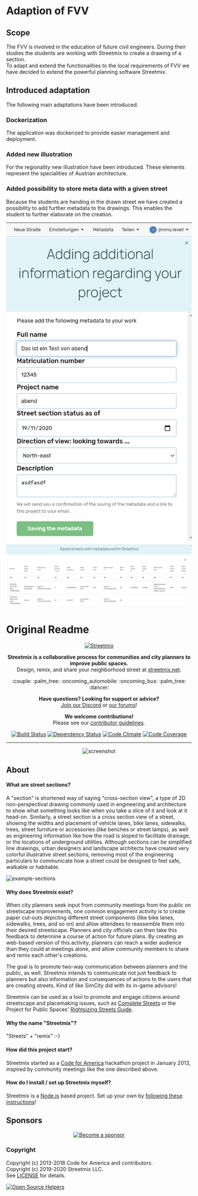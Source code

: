 # Adaption of FVV

## Scope

The FVV is involved in the education of future civil engineers. During their studies the students are working with Streetmix to create a drawing of a section.  
To adapt and extend the functionalities to the local requirements of FVV we have decided to extend the powerful planning software Streetmix.

## Introduced adaptation

The following main adaptations have been introduced.

### Dockerization

The application was dockerized to provide easier management and deployment.

### Added new illustration

For the regionality new illustration have been introduced. These elements represent the specialities of Austrian architecture.

### Added possibility to store meta data with a given street

Because the students are handing in the drawn street we have created a possibility to add further metadata to the drawings. This enables the student to further elaborate on the creation.

![additionalMetadatalink](documentation/additionalMetadataLink.PNG) ![additionalFormForMetadata](documentation/storeAdditionalMetadata.PNG) ![AdminViewForMetadata](documentation/viewAdditionalMetadata.PNG)

# Original Readme

<p align="center">
  <a href="http://streetmix.net/">
    <img width="450" alt="Streetmix" src="https://user-images.githubusercontent.com/2553268/62242301-dc18c800-b3a8-11e9-9960-6f6cbac50234.png">
  </a>
</p>

<p align="center">
  <b>Streetmix is a collaborative process for communities and city planners to improve public spaces.</b> 
  <br>Design, remix, and share your neighborhood street at <a href="https://streetmix.net/">streetmix.net</a>.
</p>

<p align="center">
  :couple: :palm_tree: :oncoming_automobile: :oncoming_bus: :palm_tree: :dancer:
</p>

<p align="center">
  <b>Have questions? Looking for support or advice?</b>
  <br><a href="https://strt.mx/discord">Join our Discord</a> or <a href="https://forums.streetmix.net/">our forums</a>!
</p>

<p align="center">
  <b>We welcome contributions!</b>
  <br>Please see our <a href="https://streetmix.readthedocs.io/en/latest/contributing/">contributor guidelines</a>.
</p>

<p align="center">
  <a href="https://travis-ci.org/streetmix/streetmix"><img alt="Build Status" src="https://img.shields.io/travis/streetmix/streetmix/master.svg?style=for-the-badge"></a>
  <a href="https://david-dm.org/streetmix/streetmix"><img alt="Dependency Status" src="https://img.shields.io/david/streetmix/streetmix.svg?style=for-the-badge"></a>
  <a href="https://codeclimate.com/github/streetmix/streetmix"><img alt="Code Climate" src="https://img.shields.io/codeclimate/tech-debt/streetmix/streetmix.svg?style=for-the-badge"></a>
  <a href="https://codecov.io/gh/streetmix/streetmix"><img alt="Code Coverage" src="https://img.shields.io/codecov/c/gh/streetmix/streetmix.svg?label=test%20coverage&style=for-the-badge"></a>
</p>

<hr>

<p align="center">
  <img src="https://github.com/streetmix/streetmix/raw/master/docs/images/screenshot-beta.jpg" alt="screenshot">
</p>

## About

#### What are street sections?

A "section" is shortened way of saying "cross-section view", a type of 2D non-perspectival drawing commonly used in engineering and architecture to show what something looks like when you take a slice of it and look at it head-on. Similarly, a street section is a cross section view of a street, showing the widths and placement of vehicle lanes, bike lanes, sidewalks, trees, street furniture or accessories (like benches or street lamps), as well as engineering information like how the road is sloped to facilitate drainage, or the locations of underground utilities. Although sections can be simplified line drawings, urban designers and landscape architects have created very colorful illustrative street sections, removing most of the engineering particulars to communicate how a street could be designed to feel safe, walkable or habitable.

![example-sections](docs/images/thumb_sections.png "Left to Right: (1) Existing conditions section of Market Street, from the Better Market Street Plan, San Francisco (2) Proposed one-way cycletrack design of Second Street, from the Great Second Street Plan, San Francisco (3)Example of an illustrative section, courtesy of Lou Huang")

#### Why does Streetmix exist?

When city planners seek input from community meetings from the public on streetscape improvements, one common engagement activity is to create paper cut-outs depicting different street components (like bike lanes, sidewalks, trees, and so on) and allow attendees to reassemble them into their desired streetscape. Planners and city officials can then take this feedback to determine a course of action for future plans. By creating an web-based version of this activity, planners can reach a wider audience than they could at meetings alone, and allow community members to share and remix each other's creations.

The goal is to promote two-way communication between planners and the public, as well. Streetmix intends to communicate not just feedback to planners but also information and consequences of actions to the users that are creating streets. Kind of like SimCity did with its in-game advisors!

Streetmix can be used as a tool to promote and engage citizens around streetscape and placemaking issues, such as [Complete Streets][completestreets] or the Project for Public Spaces' [Rightsizing Streets Guide][rightsizing].

[completestreets]: https://smartgrowthamerica.org/program/national-complete-streets-coalition/
[rightsizing]: http://www.pps.org/reference/rightsizing/

#### Why the name "Streetmix"?

"Streets" + "remix" :-)

#### How did this project start?

Streetmix started as a [Code for America][cfa] hackathon project in January 2013, inspired by community meetings like the one described above.

[cfa]: https://codeforamerica.org/

#### How do I install / set up Streetmix myself?

Streetmix is a [Node.js](https://nodejs.org/) based project. Set up your own by [following these instructions](https://streetmix.readthedocs.io/en/latest/technical/installing-streetmix)!

## Sponsors

<p align="center">
  <a href="https://opencollective.com/streetmix"><img src="https://opencollective.com/streetmix/sponsors.svg" alt="Become a sponsor"></a>
</p>

### Copyright

Copyright (c) 2013-2018 Code for America and contributors.  
Copyright (c) 2019-2020 Streetmix LLC.  
See [LICENSE][] for details.

[![Open Source Helpers](https://www.codetriage.com/codeforamerica/streetmix/badges/users.svg)](https://www.codetriage.com/codeforamerica/streetmix)

[license]: https://github.com/streetmix/streetmix/blob/master/LICENSE.md
